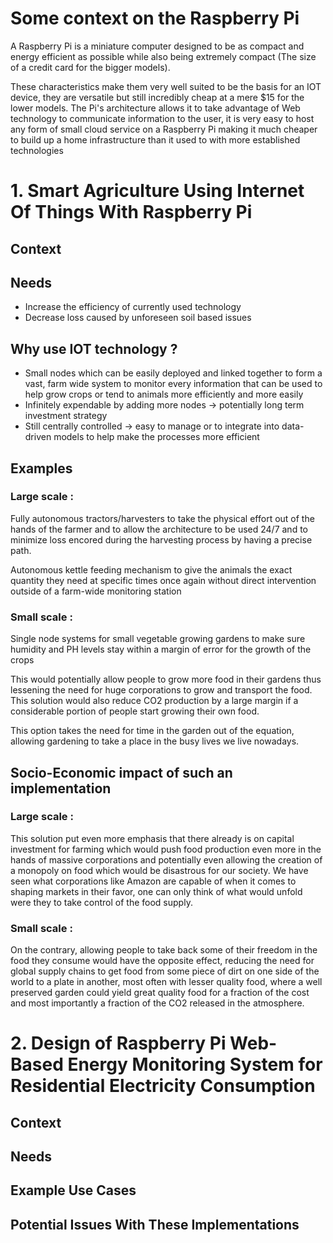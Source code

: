 # Some context on the Raspberry Pi

A Raspberry Pi is a miniature computer designed to be as compact and energy efficient as possible while also
being extremely compact (The size of a credit card for the bigger models).

These characteristics make them very well suited to be the basis for an IOT device, they are versatile 
but still incredibly cheap at a mere $15 for the lower models. The Pi's architecture allows it to take
advantage of Web technology to communicate information to the user, it is very easy to host any form 
of small cloud service on a Raspberry Pi making it much cheaper to build up a home infrastructure than it used to with more established technologies 

# 1. Smart Agriculture Using Internet Of Things With Raspberry Pi

## Context

## Needs

* Increase the efficiency of currently used technology
* Decrease loss caused by unforeseen soil based issues

## Why use IOT technology ?

* Small nodes which can be easily deployed and linked together to form a vast, farm wide system to monitor every information that can be used to help grow crops or tend to animals more efficiently and more easily
* Infinitely expendable by adding more nodes -> potentially long term investment strategy
* Still centrally controlled -> easy to manage or to integrate into data-driven models to help make the processes more efficient

## Examples

### Large scale :

Fully autonomous tractors/harvesters to take the physical effort out of the hands of the farmer and to allow the architecture to be used 24/7 and to minimize loss encored during the harvesting process by having a precise path.

Autonomous kettle feeding mechanism to give the animals the exact quantity they need at specific times once again without direct intervention outside of a farm-wide monitoring station

### Small scale :

Single node systems for small vegetable growing gardens to make sure humidity and PH levels stay within a margin of error for the growth of the crops

This would potentially allow people to grow more food in their gardens thus lessening the need for huge corporations to grow and transport the food. 
This solution would also reduce CO2 production by a large margin if a considerable portion of people start growing their own food.

This option takes the need for time in the garden out of the equation, allowing gardening to take a place in the busy lives we live nowadays.

## Socio-Economic impact of such an implementation

### Large scale :
This solution put even more emphasis that there already is on capital investment for farming which would push food production even more in the hands of massive corporations and potentially even allowing the creation of a monopoly on food which would be disastrous for our society. We have seen what corporations like Amazon are capable of when it comes to shaping markets in their favor, one can only think of what would unfold were they to take control of the food supply.

### Small scale :
On the contrary, allowing people to take back some of their freedom in the food they consume would have the opposite effect, reducing the need for global supply chains to get food from some piece of dirt on one side of the world to a plate in another, most often with lesser quality food, where a well preserved garden could yield great quality food for a fraction of the cost and most importantly a fraction of the CO2 released in the atmosphere.

# 2. Design of Raspberry Pi Web-Based Energy Monitoring System for Residential Electricity Consumption

## Context

## Needs

## Example Use Cases

## Potential Issues With These Implementations

